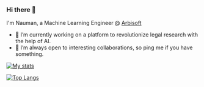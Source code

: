 ### Hi there 👋  
I'm Nauman, a Machine Learning Engineer @ [Arbisoft](https://arbisoft.com/)  
- 🔭 I’m currently working on a platform to revolutionize legal research with the help of AI.  
- 👯 I’m always open to interesting collaborations, so ping me if you have something.  


[![My stats](https://github-readme-stats.vercel.app/api?username=nauman-chaudhary)](https://github.com/nauman-chaudhary/github-readme-stats&count_private=true)  


[![Top Langs](https://github-readme-stats.vercel.app/api/top-langs/?username=nauman-chaudhary&layout=compact)](https://github.com/nauman-chaudhary/github-readme-stats)  


<!--
**nauman-chaudhary/nauman-chaudhary** is a ✨ _special_ ✨ repository because its `README.md` (this file) appears on your GitHub profile.

Here are some ideas to get you started:

- 🔭 I’m currently working on ...
- 🌱 I’m currently learning ...
- 👯 I’m looking to collaborate on ...
- 🤔 I’m looking for help with ...
- 💬 Ask me about ...
- 📫 How to reach me: ...
- 😄 Pronouns: ...
- ⚡ Fun fact: ...
-->
